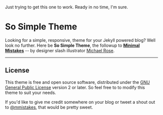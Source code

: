 Just trying to get this one to work. Ready in no time, I'm sure.  


# So Simple Theme

Looking for a simple, responsive, theme for your Jekyll powered blog? Well look no further. Here be **So Simple Theme**, the followup to [**Minimal Mistakes**](http://mmistakes.github.io/minimal-mistakes/) -- by designer slash illustrator [Michael Rose](http://mademistakes.com).

---

## License

This theme is free and open source software, distributed under the [GNU General Public License](LICENSE) version 2 or later. So feel free to to modify this theme to suit your needs.

If you'd like to give me credit somewhere on your blog or tweet a shout out to [@mmistakes](https://twitter.com/mmistakes), that would be pretty sweet.
